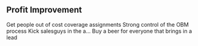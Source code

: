 
## Profit Improvement 

Get people out of cost coverage assignments
Strong control of the OBM process
Kick salesguys in the a...
Buy a beer for everyone that brings in a lead
